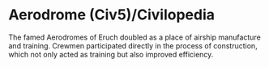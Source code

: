 # Aerodrome (Civ5)/Civilopedia

The famed Aerodromes of Eruch doubled as a place of airship manufacture and training. Crewmen participated directly in the process of construction, which not only acted as training but also improved efficiency.